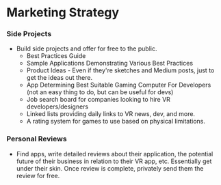 # Marketing Strategy

### Side Projects
- Build side projects and offer for free to the public. 
  - Best Practices Guide
  - Sample Applications Demonstrating Various Best Practices 
  - Product Ideas - Even if they're sketches and Medium posts, just to get the ideas out there.
  - App Determining Best Suitable Gaming Computer For Developers (not an easy thing to do, but can be useful for devs)
  - Job search board for companies looking to hire VR developers/designers
  - Linked lists providing daily links to VR news, dev, and more.
  - A rating system for games to use based on physical limitations.


### Personal Reviews
- Find apps, write detailed reviews about their application, the potential future of their business in relation to their VR app, etc. Essentially get under their skin. Once review is complete, privately send them the review for free.

# 

